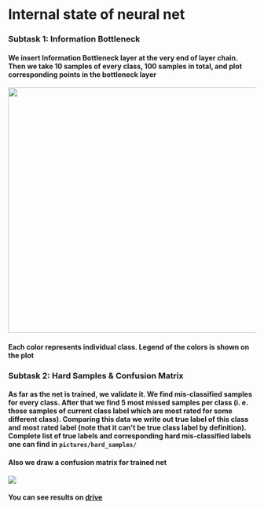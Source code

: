 # Internal state of neural net

### Subtask 1: Information Bottleneck
#### We insert Information Bottleneck layer at the very end of layer chain. Then we take 10 samples of every class, 100 samples in total, and plot corresponding points in the bottleneck layer

<p align="center">
    <img src="./pictures/epochs.gif" width="750" height="500" />
</p>

#### Each color represents individual class. Legend of the colors is shown on the plot


### Subtask 2: Hard Samples & Confusion Matrix
#### As far as the net is trained, we validate it. We find mis-classified samples for every class. After that we find 5 most missed samples per class (i. e. those samples of current class label which are most rated for some different class). Comparing this data we write out true label of this class and most rated label (note that it can't be true class label by definition). Complete list of true labels and corresponding hard mis-classified labels one can find in `pictures/hard_samples/`


#### Also we draw a confusion matrix for trained net
![](./pictures/confusion_matrix.png)


#### You can see results on [drive](https://disk.yandex.com/d/bnnbcz6Uf_q_3g)